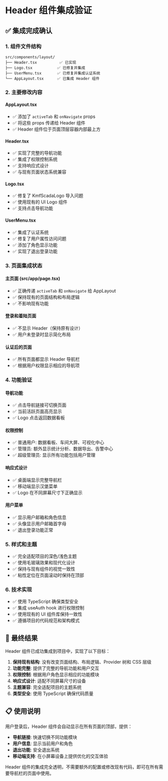 # Header 组件集成验证

## ✅ 集成完成确认

### 1. 组件文件结构
```
src/components/layout/
├── Header.tsx          ✅ 已实现
├── Logo.tsx           ✅ 已修复并集成
├── UserMenu.tsx       ✅ 已修复并集成认证系统
└── AppLayout.tsx      ✅ 已集成 Header 组件
```

### 2. 主要修改内容

#### AppLayout.tsx
- ✅ 添加了 `activeTab` 和 `onNavigate` props
- ✅ 将这些 props 传递给 Header 组件
- ✅ Header 组件位于页面顶层容器内部最上方

#### Header.tsx
- ✅ 实现了完整的导航功能
- ✅ 集成了权限控制系统
- ✅ 支持响应式设计
- ✅ 与现有页面状态系统兼容

#### Logo.tsx
- ✅ 修复了 KmfScadaLogo 导入问题
- ✅ 使用现有的 UI Logo 组件
- ✅ 支持点击导航功能

#### UserMenu.tsx
- ✅ 集成了认证系统
- ✅ 修复了用户属性访问问题
- ✅ 添加了角色显示功能
- ✅ 实现了退出登录功能

### 3. 页面集成状态

#### 主页面 (src/app/page.tsx)
- ✅ 正确传递 `activeTab` 和 `onNavigate` 给 AppLayout
- ✅ 保持现有的页面结构和布局逻辑
- ✅ 不影响现有功能

#### 登录和着陆页面
- ✅ 不显示 Header（保持原有设计）
- ✅ 用户未登录时显示简化布局

#### 认证后的页面
- ✅ 所有页面都显示 Header 导航栏
- ✅ 根据用户权限显示相应的导航项

### 4. 功能验证

#### 导航功能
- ✅ 点击导航链接可切换页面
- ✅ 当前活跃页面高亮显示
- ✅ Logo 点击返回数据看板

#### 权限控制
- ✅ 普通用户: 数据看板、车间大屏、可视化中心
- ✅ 管理员: 额外显示统计分析、数据导出、告警中心
- ✅ 超级管理员: 显示所有功能包括用户管理

#### 响应式设计
- ✅ 桌面端显示完整导航栏
- ✅ 移动端显示汉堡菜单
- ✅ Logo 在不同屏幕尺寸下正确显示

#### 用户菜单
- ✅ 显示用户邮箱和角色信息
- ✅ 头像显示用户邮箱首字母
- ✅ 退出登录功能正常

### 5. 样式和主题
- ✅ 完全适配项目的深色/浅色主题
- ✅ 使用毛玻璃效果和现代化设计
- ✅ 保持与现有组件的视觉一致性
- ✅ 粘性定位在页面滚动时保持在顶部

### 6. 技术实现
- ✅ 使用 TypeScript 确保类型安全
- ✅ 集成 useAuth hook 进行权限控制
- ✅ 使用现有的 UI 组件库保持一致性
- ✅ 遵循项目的代码规范和架构模式

## 🎯 最终结果

Header 组件已成功集成到项目中，实现了以下目标：

1. **保持现有结构**: 没有改变页面结构、布局逻辑、Provider 树和 CSS 层级
2. **功能完整**: 提供了完整的导航功能和用户交互
3. **权限控制**: 根据用户角色显示相应的功能模块
4. **响应式设计**: 适配不同屏幕尺寸的设备
5. **主题兼容**: 完全适配项目的主题系统
6. **类型安全**: 使用 TypeScript 确保代码质量

## 📋 使用说明

用户登录后，Header 组件会自动显示在所有页面的顶部，提供：

- **导航链接**: 快速切换不同功能模块
- **用户信息**: 显示当前用户和角色
- **退出功能**: 安全退出系统
- **移动端支持**: 在小屏幕设备上提供优化的交互体验

Header 组件的集成完全透明，不需要额外的配置或修改现有代码，即可在所有需要导航栏的页面中使用。